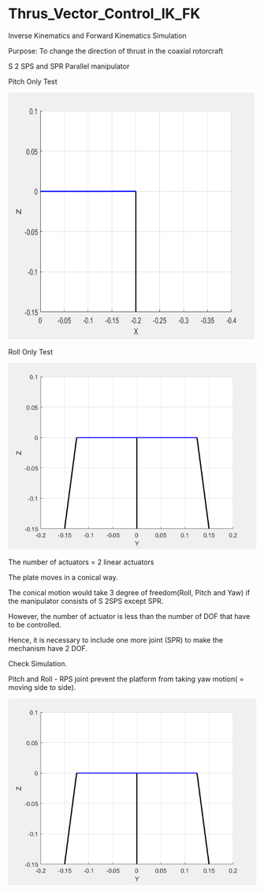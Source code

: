 # Thrus_Vector_Control_IK_FK

Inverse Kinematics and Forward Kinematics Simulation

Purpose: To change the direction of thrust in the coaxial rotorcraft

S 2 SPS and SPR Parallel manipulator

Pitch Only Test

<img src="TVC/test2_pitch.gif" width="500" height="500">

Roll Only Test

<img src="TVC/test2_roll.gif">

The number of actuators = 2 linear actuators

The plate moves in a conical way.

The conical motion would take 3 degree of freedom(Roll, Pitch and Yaw) if the manipulator consists of S 2SPS except SPR.

However, the number of actuator is less than the number of DOF that have to be controlled.

Hence, it is necessary to include one more joint (SPR) to make the mechanism have 2 DOF.

Check Simulation.

Pitch and Roll - RPS joint prevent the platform from taking yaw motion( = moving side to side).

<img src="TVC/test2.gif">
